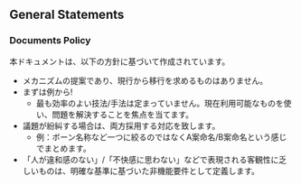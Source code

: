 ## General Statements

### Documents Policy

本ドキュメントは、以下の方針に基づいて作成されています。

* メカニズムの提案であり、現行から移行を求めるものはありません。
* まずは例から!
  * 最も効率のよい技法/手法は定まっていません。現在利用可能なものを使い、問題を解決することを焦点を当てます。
* 議題が紛糾する場合は、両方採用する対応を致します。
  * 例：ボーン名称など一つに絞るのではなくA案命名/B案命名という感じでまとめます。
* 「人が違和感のない」/「不快感に思わない」などで表現される客観性に乏しいものは、明確な基準に基づいた非機能要件として定義します。
